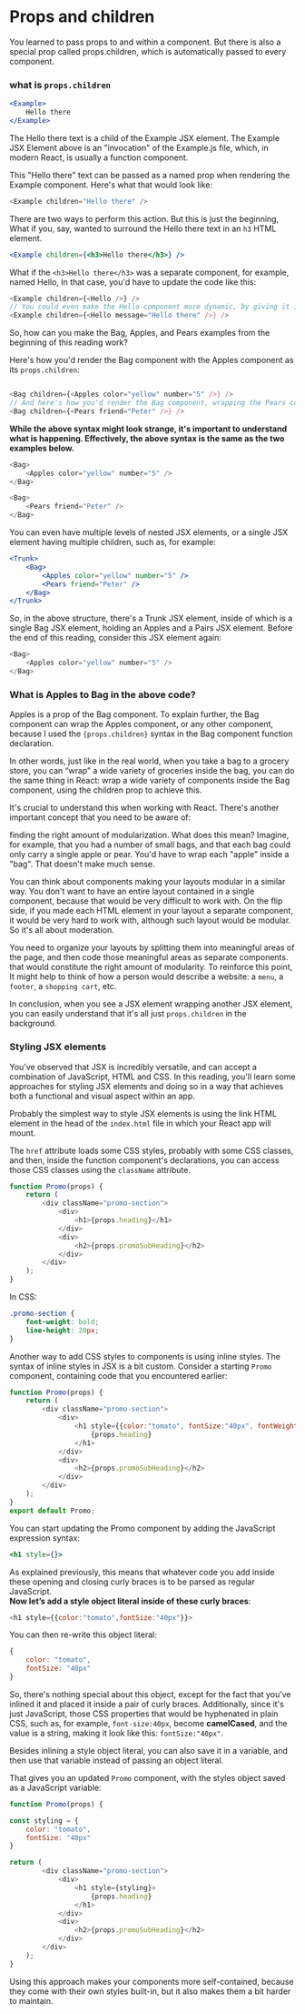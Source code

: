 # Props and children

You learned to pass props to and within a component. But there is also a special prop called props.children, which is automatically passed to every component.

### what is `props.children`

```jsx
<Example>
    Hello there
</Example>
```
The Hello there text is a child of the Example JSX element. The Example JSX Element above is an "invocation" of the Example.js file, which, in modern React, is usually a function component.

This "Hello there" text can be passed as a named prop when rendering the Example component. Here's what that would look like:
```js
<Example children="Hello there" />
```
There are two ways to perform this action. But this is just the beginning, What if you, say, wanted to surround the Hello there text in an `h3` HTML element.

```jsx
<Example children={<h3>Hello there</h3>} />
```

What if the `<h3>Hello there</h3>` was a separate component, for example, named Hello, In that case, you'd have to update the code like this:
```js
<Example children={<Hello />} />
// You could even make the Hello component more dynamic, by giving it its own prop:
<Example children={<Hello message="Hello there" />} />
```
So, how can you make the Bag, Apples, and Pears examples from the beginning of this reading work?

Here's how you'd render the Bag component with the Apples component as its `props.children`:
```js

<Bag children={<Apples color="yellow" number="5" />} />
// And here's how you'd render the Bag component, wrapping the Pears component:
<Bag children={<Pears friend="Peter" />} />
```
**While the above syntax might look strange, it's important to understand what is happening. Effectively, the above syntax is the same as the two examples below.**
```js
<Bag>
    <Apples color="yellow" number="5" />
</Bag>

<Bag>
    <Pears friend="Peter" />
</Bag>
```
You can even have multiple levels of nested JSX elements, or a single JSX element having multiple children, such as, for example:
```jsx
<Trunk>
    <Bag>
        <Apples color="yellow" number="5" />
        <Pears friend="Peter" />
    </Bag>
</Trunk>
```
So, in the above structure, there's a Trunk JSX element, inside of which is a single Bag JSX element, holding an Apples and a Pairs JSX element. Before the end of this reading, consider this JSX element again:
```js
<Bag>
    <Apples color="yellow" number="5" />
</Bag>
```

### What is Apples to Bag in the above code?

Apples is a prop of the Bag component. To explain further, the Bag component can wrap the Apples component, or any other component, because I used the `{props.children}` syntax in the Bag component function declaration.  

In other words, just like in the real world, when you take a bag to a grocery store, you can “wrap” a wide variety of groceries inside the bag, you can do the same thing in React: wrap a wide variety of components inside the Bag component, using the children prop to achieve this.

It's crucial to understand this when working with React.
There's another important concept that you need to be aware of:  

finding the right amount of modularization. What does this mean? Imagine, for example, that you had a number of small bags, and that each bag could only carry a single apple or pear. You'd have to wrap each "apple" inside a "bag". That doesn't make much sense.  

You can think about components making your layouts modular in a similar way. You don't want to have an entire layout contained in a single component, because that would be very difficult to work with. On the flip side, if you made each HTML element in your layout a separate component, it would be very hard to work with, although such layout would be modular. So it's all about moderation.  

You need to organize your layouts by splitting them into meaningful areas of the page, and then code those meaningful areas as separate components. that would constitute the right amount of modularity. To reinforce this point, It might help to think of how a person would describe a website: a `menu`, a `footer`, a `shopping cart`, etc.

In conclusion, when you see a JSX element wrapping another JSX element, you can easily understand that it's all just `props.children` in the background.


### Styling JSX elements

You’ve observed that JSX is incredibly versatile, and can accept a combination of JavaScript, HTML and CSS.  In this reading, you'll learn some approaches for styling JSX elements and doing so in a way that achieves both a functional and visual aspect within an app.

Probably the simplest way to style JSX elements is using the link HTML element in the head of the `index.html` file in which your React app will mount.

The `href` attribute loads some CSS styles, probably with some CSS classes, and then, inside the function component's declarations, you can access those CSS classes using the `className` attribute.
```js
function Promo(props) {
    return (
        <div className="promo-section">
            <div>
                <h1>{props.heading}</h1>
            </div>
            <div>
                <h2>{props.promoSubHeading}</h2>
            </div>
        </div>
    );
}
```
In CSS:
```css
.promo-section {
    font-weight: bold;
    line-height: 20px;
}
```

Another way to add CSS styles to components is using inline styles. The syntax of inline styles in JSX is a bit custom. Consider a starting `Promo` component, containing code that you encountered earlier:
```js
function Promo(props) {
    return (
        <div className="promo-section">
            <div>
                <h1 style={{color:"tomato", fontSize:"40px", fontWeight:"bold"}}>
                    {props.heading}
                </h1>
            </div>
            <div>
                <h2>{props.promoSubHeading}</h2>
            </div>
        </div>
    );
}
export default Promo;
```
You can start updating the Promo component by adding the JavaScript expression syntax:
```jsx
<h1 style={}>
```
As explained previously, this means that whatever code you add inside these opening and closing curly braces is to be parsed as regular JavaScript.  
**Now let’s add a style object literal inside of these curly braces**:
```js
<h1 style={{color:"tomato",fontSize:"40px"}}>
```
You can then re-write this object literal:
```js
{
    color: "tomato",
    fontSize: "40px"
}
```
So, there's nothing special about this object, except for the fact that you’ve inlined it and placed it inside a pair of curly braces. Additionally, since it's just JavaScript, those CSS properties that would be hyphenated in plain CSS, such as, for example, `font-size:40px`, become **camelCased**, and the value is a string, making it look like this: `fontSize:"40px"`.

Besides inlining a style object literal, you can also save it in a variable, and then use that variable instead of passing an object literal.

That gives you an updated `Promo` component, with the styles object saved as a JavaScript variable:
```js
function Promo(props) {

const styling = {
    color: "tomato",
    fontSize: "40px"
}

return (
        <div className="promo-section">
            <div>
                <h1 style={styling}>
                    {props.heading}
                </h1>
            </div>
            <div>
                <h2>{props.promoSubHeading}</h2>
            </div>
        </div>
    );
}
```
Using this approach makes your components more self-contained, because they come with their own styles built-in, but it also makes them a bit harder to maintain.

